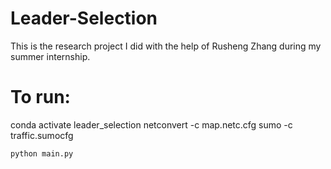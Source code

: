 # Leader-Selection
This is the research project I did with the help of Rusheng Zhang during my summer internship.

# To run:
conda activate leader_selection
netconvert -c map.netc.cfg
sumo -c traffic.sumocfg
```bash
python main.py
```
